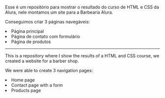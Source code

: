 <p>Esse é um repositório para mostrar o resultado do curso de
HTML e CSS da Alura, nele montamos um site para a Barbearia Alura.</p>
<p>Conseguimos criar 3 páginas navegáveis:</p>
<li>Página principal</li> 
<li>Página de contato com formulário</li>
<li>Página de produtos</li>
<hr>
<p>This is a repository where I show the results of a HTML and CSS course,
we created a website for a barber shop.</p>
<p>We were able to create 3 navigation pages:</p>
<li>Home page</li>
<li>Contact page with a form</li>
<li>Products page</li>
